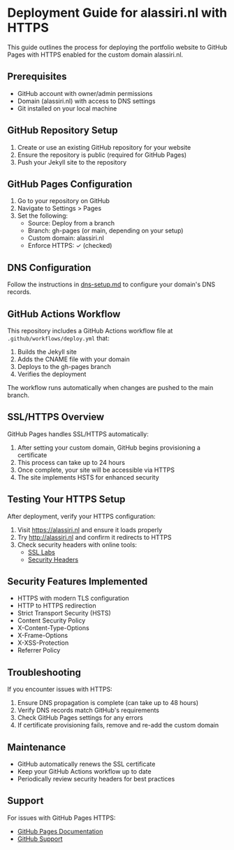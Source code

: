 # Deployment Guide for alassiri.nl with HTTPS

This guide outlines the process for deploying the portfolio website to GitHub Pages with HTTPS enabled for the custom domain alassiri.nl.

## Prerequisites

- GitHub account with owner/admin permissions
- Domain (alassiri.nl) with access to DNS settings
- Git installed on your local machine

## GitHub Repository Setup

1. Create or use an existing GitHub repository for your website
2. Ensure the repository is public (required for GitHub Pages)
3. Push your Jekyll site to the repository

## GitHub Pages Configuration

1. Go to your repository on GitHub
2. Navigate to Settings > Pages
3. Set the following:
   - Source: Deploy from a branch
   - Branch: gh-pages (or main, depending on your setup)
   - Custom domain: alassiri.nl
   - Enforce HTTPS: ✓ (checked)

## DNS Configuration

Follow the instructions in [dns-setup.md](dns-setup.md) to configure your domain's DNS records.

## GitHub Actions Workflow

This repository includes a GitHub Actions workflow file at `.github/workflows/deploy.yml` that:

1. Builds the Jekyll site
2. Adds the CNAME file with your domain
3. Deploys to the gh-pages branch
4. Verifies the deployment

The workflow runs automatically when changes are pushed to the main branch.

## SSL/HTTPS Overview

GitHub Pages handles SSL/HTTPS automatically:

1. After setting your custom domain, GitHub begins provisioning a certificate
2. This process can take up to 24 hours
3. Once complete, your site will be accessible via HTTPS
4. The site implements HSTS for enhanced security

## Testing Your HTTPS Setup

After deployment, verify your HTTPS configuration:

1. Visit https://alassiri.nl and ensure it loads properly
2. Try http://alassiri.nl and confirm it redirects to HTTPS
3. Check security headers with online tools:
   - [SSL Labs](https://www.ssllabs.com/ssltest/)
   - [Security Headers](https://securityheaders.com/)

## Security Features Implemented

- HTTPS with modern TLS configuration
- HTTP to HTTPS redirection
- Strict Transport Security (HSTS)
- Content Security Policy
- X-Content-Type-Options
- X-Frame-Options
- X-XSS-Protection
- Referrer Policy

## Troubleshooting

If you encounter issues with HTTPS:

1. Ensure DNS propagation is complete (can take up to 48 hours)
2. Verify DNS records match GitHub's requirements
3. Check GitHub Pages settings for any errors
4. If certificate provisioning fails, remove and re-add the custom domain

## Maintenance

- GitHub automatically renews the SSL certificate
- Keep your GitHub Actions workflow up to date
- Periodically review security headers for best practices

## Support

For issues with GitHub Pages HTTPS:
- [GitHub Pages Documentation](https://docs.github.com/en/pages)
- [GitHub Support](https://support.github.com)